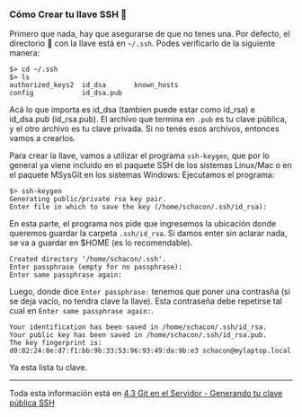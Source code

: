 ### Cómo Crear tu llave SSH 🔑

Primero que nada, hay que asegurarse de que no tenes una. Por defecto, el directorio 📁 con la llave
está en ``~/.ssh``. Podes verificarlo de la siguiente manera:


```
$> cd ~/.ssh
$> ls
authorized_keys2  id_dsa       known_hosts
config            id_dsa.pub
```

Acá lo que importa es id_dsa (tambien puede estar como id_rsa) e id_dsa.pub (id_rsa.pub). El archivo que termina
en ``.pub`` es tu clave pública, y el otro archivo es tu clave privada. Si no tenés esos archivos,
entonces vamos a crearlos.

Para crear la llave, vamos a utilizar el programa ``ssh-keygen``, que por lo general ya viene incluido en el paquete SSH de los sistemas Linux/Mac o en el paquete MSysGit en los sistemas Windows:
Ejecutamos el programa:

```
$> ssh-keygen
Generating public/private rsa key pair.
Enter file in which to save the key (/home/schacon/.ssh/id_rsa):
```
En esta parte, el programa nos pide que ingresemos la ubicación donde queremos guardar la carpeta ``.ssh/id_rsa``. Si damos enter sin aclarar nada, se va a guardar en $HOME (es lo recomendable).

```
Created directory '/home/schacon/.ssh'.
Enter passphrase (empty for no passphrase):
Enter same passphrase again:
```
Luego, donde dice ``Enter passphrase:`` tenemos que poner una contrasña (si se deja vacío, no tendra clave la llave). Esta contraseña debe repetirse tal cual en ``Enter same passphrase again:``.

```
Your identification has been saved in /home/schacon/.ssh/id_rsa.
Your public key has been saved in /home/schacon/.ssh/id_rsa.pub.
The key fingerprint is:
d0:82:24:8e:d7:f1:bb:9b:33:53:96:93:49:da:9b:e3 schacon@mylaptop.local
```
Ya esta lista tu clave.
***
Toda esta información está en [4.3 Git en el Servidor - Generando tu clave pública SSH](https://git-scm.com/book/es/v2/Git-en-el-Servidor-Generando-tu-clave-p%C3%BAblica-SSH)



